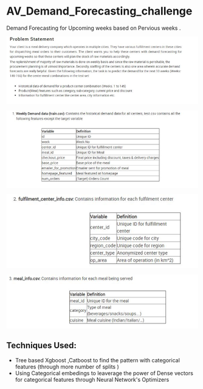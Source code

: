 # AV_Demand_Forecasting_challenge

Demand Forecasting for Upcoming weeks based on Pervious weeks .

![Problem statement](IMG/prb_st.JPG)

![Train dataset](IMG/train_info.JPG)

![center info](IMG/center_info.JPG)

![meal info](IMG/meal_info.JPG)

## Techniques Used:
- Tree based Xgboost ,Catboost to find the pattern with categorical features (through more number of splits )
- Using Categorical embedings to leaverage the power of Dense vectors for categorical features through  Neural Network's Optimizers
